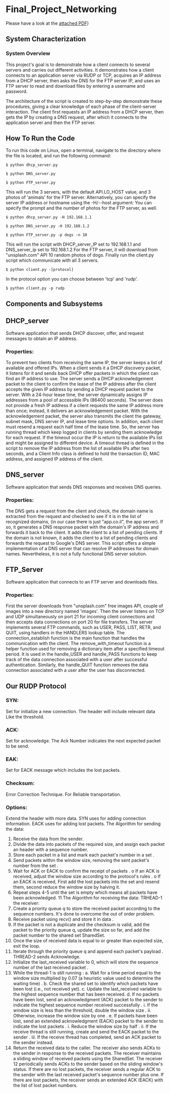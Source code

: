 # Final_Project_Networking
Please have a look at the [attached PDF](https://github.com/0-mb97/rudp-protocol/blob/main/Exploring%20Client-Server%20Connections.pdf))
## System Characterization
### System Overview

This project's goal is to demonstrate how a client connects to several servers and carries out
different activities. It demonstrates how a client connects to an application server via RUDP
or TCP, acquires an IP address from a DHCP server, then asks the DNS for the FTP server
IP, and uses an FTP server to read and download files by entering a username and
password.

The architecture of the script is created to step-by-step demonstrate these procedures,
giving a clear knowledge of each phase of the client-server interaction. The client first
requests an IP address from a DHCP server, then gets the IP by creating a DNS request,
after which it connects to the application server and then the FTP server.

## How To Run the Code

To run this code on Linux, open a terminal, navigate to the directory where the file is located,
and run the following command:

```$ python dhcp_server.py```

```$ python DNS_server.py```

```$ python FTP_server.py```

This will run the 3 servers, with the default API.LO_HOST value, and 3 photos of 'animals'
for the FTP server.
Alternatively, you can specify the server IP address or hostname using the -H/--host
argument:
You can specify the prompt and the number of photos for the FTP server, as well.

```$ python dhcp_server.py -H 192.168.1.1```

```$ python DNS_server.py -H 192.168.1.2```

```$ python FTP_server.py -p dogs -n 10```

This will run the script with DHCP_server_IP set to 192.168.1.1 and DNS_server_ip set to
192.168.1.2
For the FTP server, it will download from "unsplash.com" API 10 random photos of dogs.
Finally run the client.py script which communicate with all 3 servers.

```$ python client.py -[protocol]```

In the protocol option you can choose between 'tcp' and 'rudp'.

```$ python client.py -p rudp```



## Components and Subsystems
## DHCP_server
Software application that sends DHCP discover, offer, and request messages to obtain an IP
address.
### Properties:
To prevent two clients from receiving the same IP, the server keeps a list of available and
offered IPs. 
When a client sends it a DHCP discovery packet, it listens for it and sends back
DHCP offer packets in which the client can find an IP address to use. 
The server sends a
DHCP acknowledgement packet to the client to confirm the lease of the IP address after the
client accepts the given IP address by sending a DHCP request packet to the server.
With a 24-hour lease time, the server dynamically assigns IP addresses from a pool of
accessible IPs (86400 seconds). The server does not provide a fresh IP address if a client
requests the same IP address more than once; instead, it delivers an acknowledgement
packet. With the acknowledgement packet, the server also transmits the client the gateway,
subnet mask, DNS server IP, and lease time options. In addition, each client must resend a
request each half time of the lease time. So, the server has running thread which keep
logged in clients by sending them acknowledge for each request. If the timeout occur the IP
is return to the available IPs list and might be assigned to different device.
A timeout thread is defined in the script to remove the IP address from the list of available
IPs after two seconds, and a Client Info class is defined to hold the transaction ID, MAC
address, and assigned IP address of the client.


## DNS_server
Software application that sends DNS responses and receives DNS queries.
### Properties:
The DNS gets a request from the client and check, the domain name is extracted from the
request and checked to see if it is in the list of recognized domains, (in our case there is just
"app.co.il", the app server).
If so, it generates a DNS response packet with the domain's IP address and forwards it back
to the client. It adds the client to a list of pending clients.
If the domain is not known, it adds the client to a list of pending clients and forwards the
request to Google's DNS server. This script offers a simple implementation of a DNS server
that can resolve IP addresses for domain names. Nevertheless, it is not a fully functional
DNS server solution. 


## FTP_Server
Software application that connects to an FTP server and downloads files.
### Properties:
First the server downloads from "unsplash.com" free images API, couple of images into a
new directory named 'images'. Then the server listens on TCP and UDP simultaneously on
port 21 for incoming client connections and then accepts data connections on port 20 for file
transfers.
The server implements several FTP commands, such as USER, PASS, LIST, RETR, and
QUIT, using handlers in the HANDLERS lookup table. The connection_establish function is
the main function that handles the communication with the client.
The remove_with_timeout function is a helper function used for removing a dictionary item
after a specified timeout period. It is used in the handle_USER and handle_PASS functions
to keep track of the data connection associated with a user after successful authentication.
Similarly, the handle_QUIT function removes the data connection associated with a user
after the user has disconnected.


## Our RUDP Protocol

### SYN: 
Set for initialize a new connection. The header will include relevant data Like the
threshold.
### ACK: 
Set for acknowledge. The Ack Number indicates the next expected packet to be send.
### EAK: 
Set for EACK message which includes the lost packets.
### Checksum: 
Error Correction Technique. For Reliable transportation.
### Options: 
Extend the header with more data.
SYN uses for adding connection information.
EACK uses for adding lost packets.
The Algorithm for sending the data:
1. Receive the data from the sender.
2. Divide the data into packets of the required size, and assign each packet an header
with a sequence number.
3. Store each packet in a list and mark each packet's number in a set .
4. Send packets within the window size, removing the sent packet's number from the
set .
5. Wait for ACK or EACK to confirm the receipt of packets .
o If an ACK is received, adjust the window size according to the protocol's
rules .
o If an EACK is received, First add the lost packets into the set and resend
them, second reduce the window size by halving it.
6. Repeat steps 4-5 until the set is empty which means all packets have been
acknowledged.
11
The Algorithm for receiving the data:
TRHEAD-1 the receiver:
1. Create a priority queue q to store the received packet according to the sequence
numbers. It's done to overcome the out of order problem.
2. Receive packet using recv() and store it in data .
3. If the packet is not a duplicate and the checksum is valid, add the packet to the
priority queue q, update the size so far, and add the packet number to the shared set
SharedSet.
4. Once the size of received data is equal to or greater than expected size, exit the
loop.
5. Iterate through the priority queue q and append each packet's payload .
THREAD-2 sends Acknowledge.
1. Initialize the last_received variable to 0, which will store the sequence number of the
last received packet .
2. While the thread-1 is still running :
a. Wait for a time period equal to the window size multiplied by 0.07 (a heuristic
value used to determine the waiting time) .
b. Check the shared set to identify which packets have been lost (i.e., not
received yet).
c. Update the last_received variable to the highest sequence number that has
been received.
d. If no packets have been lost, send an acknowledgment (ACK) packet to the
sender to indicate the highest sequence number received successfully .
i. If the window size is less than the threshold, double the window size .
ii. Otherwise, increase the window size by one .
e. If packets have been lost, send an extended acknowledgment (EACK) packet
to the sender to indicate the lost packets .
i. Reduce the window size by half .
ii. If the receive thread is still running, create and send the EACK
packet to the sender .
iii. If the receive thread has completed, send an ACK packet to the
sender instead.
3. Return the received data to the caller.
The receiver also sends ACKs to the sender in response to the received packets. The
receiver maintains a sliding window of received packets using the SharedSet. The receiver
12
periodically sends ACKs to the sender based on the sliding window's status. If there are no
lost packets, the receiver sends a regular ACK to the sender with the last received packet's
sequence number plus one. If there are lost packets, the receiver sends an extended ACK
(EACK) with the list of lost packet numbers.
